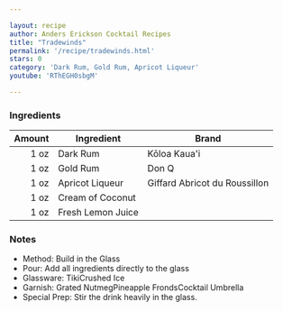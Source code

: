 ```yaml
---

layout: recipe
author: Anders Erickson Cocktail Recipes
title: "Tradewinds"
permalink: '/recipe/tradewinds.html'
stars: 0
category: 'Dark Rum, Gold Rum, Apricot Liqueur'
youtube: 'RThEGH0sbgM'

---
```


### Ingredients

|Amount  | Ingredient               | Brand          |
| ---: | ----------------- | ----------------------------- |
| 1 oz | Dark Rum          | Kōloa Kaua'i                  |
| 1 oz | Gold Rum          | Don Q                         |
| 1 oz | Apricot Liqueur   | Giffard Abricot du Roussillon |
| 1 oz | Cream of Coconut  |
| 1 oz | Fresh Lemon Juice |

### Notes

- Method: Build in the Glass
- Pour: Add all ingredients directly to the glass
- Glassware: TikiCrushed Ice
- Garnish: Grated NutmegPineapple FrondsCocktail Umbrella
- Special Prep: Stir the drink heavily in the glass.

